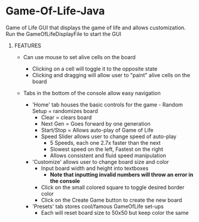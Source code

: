 # Game-Of-Life-Java

Game of Life GUI that displays the game of life and allows customization.
Run the GameOfLifeDisplayFile to start the GUI

1. FEATURES
	- Can use mouse to set alive cells on the board
	  - Clicking on a cell will toggle it to the opposite state
	  - Clicking and dragging will allow user to "paint" alive cells on the board
	 
	- Tabs in the bottom of the console allow easy navigation
	  - 'Home' tab houses the basic controls for the game
       	    - Random Setup = randomizes board
	    - Clear = clears board
 	    - Next Gen = Goes forward by one generation
	    - Start/Stop = Allows auto-play of Game of Life
	    - Speed Slider allows user to change speed of auto-play
	      - 5 Speeds, each one 2.7x faster than the next
	      - Slowest speed on the left, Fastest on the right
	      - Allows consistent and fluid speed manipulation
	  - 'Customize' allows user to change board size and color 
	    - Input board width and height into textboxes
	      - **Note that inputting invalid numbers will throw an error in the console**
	    - Click on the small colored square to toggle desired border color
	    - Click on the Create Game button to create the new board		
	  - 'Presets' tab stores cool/famous GameOfLife set-ups
	    - Each will reset board size to 50x50 but keep color the same 
	 
